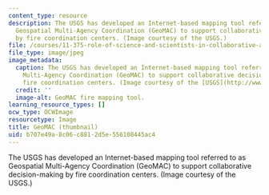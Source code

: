```yaml
---
content_type: resource
description: The USGS has developed an Internet-based mapping tool referred to as
  Geospatial Multi-Agency Coordination (GeoMAC) to support collaborative decision-making
  by fire coordination centers. (Image courtesy of the USGS.)
file: /courses/11-375-role-of-science-and-scientists-in-collaborative-approaches-to-environmental-policymaking-spring-2006/b707e49a8c06c8812d5e556108445ac4_11-375s06-th.jpg
file_type: image/jpeg
image_metadata:
  caption: The USGS has developed an Internet-based mapping tool referred to as Geospatial
    Multi-Agency Coordination (GeoMAC) to support collaborative decision-making by
    fire coordination centers. (Image courtesy of the [USGS](http://www.usgs.gov/).)
  credit: ''
  image-alt: GeoMAC fire mapping tool.
learning_resource_types: []
ocw_type: OCWImage
resourcetype: Image
title: GeoMAC (thumbnail)
uid: b707e49a-8c06-c881-2d5e-556108445ac4
---
```

The USGS has developed an Internet-based mapping tool referred to as Geospatial Multi-Agency Coordination (GeoMAC) to support collaborative decision-making by fire coordination centers. (Image courtesy of the USGS.)

